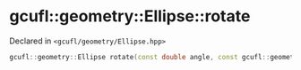 # gcufl::geometry::Ellipse::rotate
Declared in `<gcufl/geometry/Ellipse.hpp>`
```cpp
gcufl::geometry::Ellipse rotate(const double angle, const gcufl::geometry::Point pivot = gcufl::geometry::Point(0, 0)) const noexcept;
```

